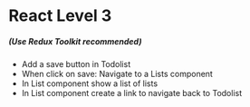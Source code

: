  <h1>React Level 3</h1>            
<h5>(Use Redux Toolkit recommended)</h5>            
    <ul>
        <li>Add a save button in Todolist</li>                                     
        <li>When click on save: Navigate to a Lists component</li>                    
        <li>In List component show a list of lists</li>
        <li>In List component create a link to navigate back to Todolist</li>                   
    </ul> 
